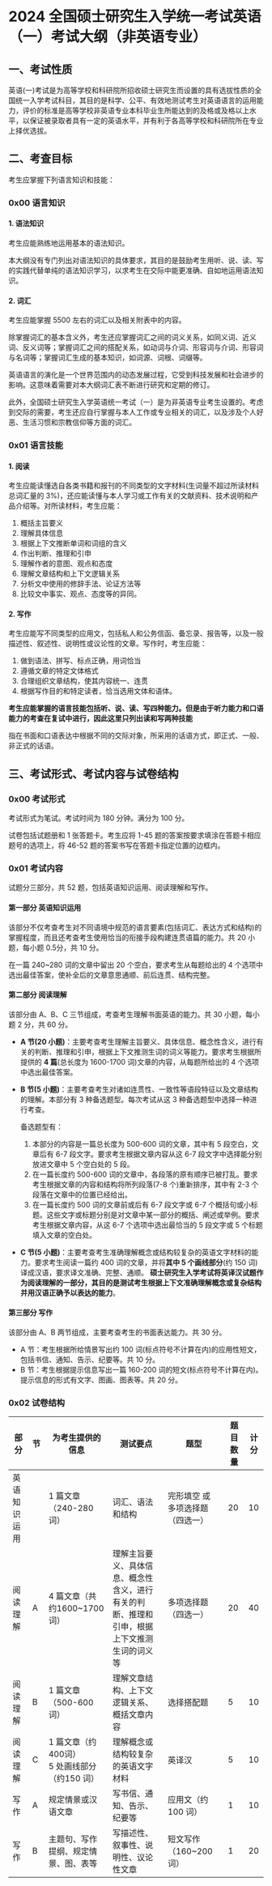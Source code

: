 # 2024 全国硕士研究生入学统一考试英语（一）考试大纲（非英语专业）
## 一、考试性质
英语(一)考试是为高等学校和科研院所招收硕士研究生而设置的具有选拔性质的全国统一入学考试科目，其目的是科学、公平、有效地测试考生对英语语言的运用能力，评价的标准是高等学校非英语专业本科毕业生所能达到的及格或及格以上水平，以保证被录取者具有一定的英语水平，并有利于各高等学校和科研院所在专业上择优选拔。



## 二、考查目标

考生应掌握下列语言知识和技能：

### 0x00 语言知识

#### 1. 语法知识

考生应能熟练地运用基本的语法知识。

本大纲没有专门列出对语法知识的具体要求，其目的是鼓励考生用听、说、读、写的实践代替单纯的语法知识学习，以求考生在交际中能更准确、自如地运用语法知识。

#### 2. 词汇

考生应能掌握 5500 左右的词汇以及相关附表中的内容。

除掌握词汇的基本含义外，考生还应掌握词汇之间的词义关系，如同义词、近义词、反义词等；掌握词汇之间的搭配关系，如动词与介词、形容词与介词、形容词与名词等；掌握词汇生成的基本知识，如词源、词根、词缀等。

英语语言的演化是一个世界范围内的动态发展过程，它受到科技发展和社会进步的影响。这意味着需要对本大纲词汇表不断进行研究和定期的修订。

此外，全国硕士研究生入学英语统一考试（一）是为非英语专业考生设置的。考虑到交际的需要，考生还应自行掌握与本人工作或专业相关的词汇，以及涉及个人好恶、生活习惯和宗教信仰等方面的词汇。

### 0x01 语言技能

#### 1. 阅读

考生应能读懂选自各类书籍和报刊的不同类型的文字材料(生词量不超过所读材料总词汇量的 3%)，还应能读懂与本人学习或工作有关的文献资料、技术说明和产品介绍等。对所读材料，考生应能：

1. 概括主旨要义
2. 理解具体信息
3. 根据上下文推断单词和词组的含义
4. 作出判断、推理和引申
5. 理解作者的意图、观点和态度
6. 理解文章结构和上下文逻辑关系
7. 分析文中使用的修辞手法、论证方法等
8. 比较文中事实、观点、态度等的异同。

#### 2. 写作

考生应能写不同类型的应用文，包括私人和公务信函、备忘录、报告等，以及一般描述性、叙述性、说明性或议论性的文章。写作时，考生应能：

1. 做到语法、拼写、标点正确，用词恰当
2. 遵循文章的特定文体格式
3. 合理组织文章结构，使其内容统一、连贯
4. 根据写作目的和特定读者，恰当选用文体和语体。

**考生应能掌握的语言技能包括听、说、读、写四种能力。但是由于听力能力和口语能力的考查在复试中进行，因此这里只列出读和写两种技能**

指在书面和口语表达中根据不同的交际对象，所采用的话语方式，即正式、一般、非正式的话语。



## 三、考试形式、考试内容与试卷结构

### 0x00 考试形式

考试形式为笔试。考试时间为 180 分钟。满分为 100 分。

试卷包括试题册和 1 张答题卡。考生应将 1-45 题的答案按要求填涂在答题卡相应题号的选项上，将 46-52 题的答案书写在答题卡指定位置的边框内。

### 0x01 考试内容

试题分三部分，共 52 题，包括英语知识运用、阅读理解和写作。

#### 第一部分 英语知识运用

该部分不仅考查考生对不同语境中规范的语言要素(包括词汇、表达方式和结构)的掌握程度，而且还考查考生使用恰当的衔接手段构建连贯语篇的能力。共 20 小题，每小题 0.5分，共 10 分。

在一篇 240~280 词的文章中留出 20 个空白，要求考生从每题给出的 4 个选项中选出最佳答案，使补全后的文章意思通顺、前后连贯、结构完整。

#### 第二部分 阅读理解

该部分由 A、B、C 三节组成，考查考生理解书面英语的能力。共 30 小题，每小题 2 分，共 60 分。

- **A 节(20 小题)**：主要考查考生理解主旨要义、具体信息、概念性含义，进行有关的判断、推理和引申，根据上下文推测生词的词义等能力。要求考生根据所提供的 **4 篇**(总长度为 1600-1700 词)文章的内容，从每题所给出的 4 个选项中选出最佳答案。

- **B 节(5 小题)**：主要考查考生对诸如连贯性、一致性等语段特征以及文章结构的理解。本部分有 3 种备选题型。每次考试从这 3 种备选题型中选择一种进行考查。

  备选题型有：

  1. 本部分的内容是一篇总长度为 500-600 词的文章，其中有 5 段空白，文章后有 6-7 段文字。要求考生根据文章内容从这 6-7 段文字中选择能分别放进文章中 5 个空白处的 5 段。
  2. 在一篇长度约 500-600 词的文章中，各段落的原有顺序已被打乱。要求考生根据文章的内容和结构将所列段落(7-8 个)重新排序，其中有 2-3 个段落在文章中的位置已经给出。
  3. 在一篇长度约 500 词的文章前或后有 6-7 段文字或 6-7 个概括句或小标题。这些文字或标题分别是对文章中某一部分的概括、阐述或举例。要求考生根据文章内容，从这 6-7 个选项中选出最恰当的 5 段文字或 5 个标题填入文章的空白处。

- **C 节(5 小题)**：主要考查考生准确理解概念或结构较复杂的英语文字材料的能力。要求考生阅读一篇约 400 词的文章，并将**其中 5 个画线部分**(约 150 词)译成汉语，要求译文准确、完整、通顺。
  **硕士研究生入学考试将英译汉试题作为阅读理解的一部分，其目的是测试考生根据上下文准确理解概念或复杂结构并用汉语正确予以表达的能力**。

#### 第三部分 写作

该部分由 A、B 两节组成，主要考查考生的书面表达能力。共 30 分。

- A 节：考生根据所给情景写出约 100 词(标点符号不计算在内)的应用性短文，包括书信、通知、告示、纪要等。共 10 分。
- B 节：考生根据提示信息写出一篇 160-200 词的短文(标点符号不计算在内)。提示信息的形式有文字、图画、图表等。共 20 分。



### 0x02 试卷结构

| 部分         | 节   | 为考生提供的信息                                 | 测试要点                                                     | 题型                             | 题目数量 | 计分 |
| ------------ | ---- | ------------------------------------------------ | ------------------------------------------------------------ | -------------------------------- | -------- | ---- |
| 英语知识运用 |      | 1 篇文章（240-280 词）                           | 词汇、语法和结构                                             | 完形填空 或 多项选择题（四选一） | 20       | 10   |
| 阅读理解     | A    | 4 篇文章（共约1600~1700 词）                     | 理解主旨要义、具体信息、概念性含义，进行有关的判断、推理和引申，根据上下文推测生词的词义等 | 多项选择题（四选一）             | 20       | 40   |
| 阅读理解     | B    | 1 篇文章（500-600 词）                           | 理解文章结构、上下文逻辑关系、概括文章内容                   | 选择搭配题                       | 5        | 10   |
| 阅读理解     | C    | 1 篇文章（约 400词）<br>5 处画线部分（约150 词） | 理解概念或结构较复杂的英语文字材料                           | 英译汉                           | 5        | 10   |
| 写作         | A    | 规定情景或汉语文章                               | 写书信、通知、告示、纪要等                                   | 应用文（约 100 词）              | 1        | 10   |
| 写作         | B    | 主题句、写作提纲、规定情景、图、表等             | 写描述性、叙事性、说明性、议论性文章                         | 短文写作（160~200 词）           | 1        | 20   |

